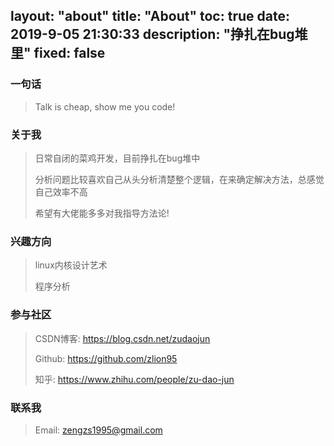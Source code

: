layout: "about"
title: "About"
toc: true
date: 2019-9-05 21:30:33
description: "挣扎在bug堆里" 
fixed: false
---

### 一句话

>Talk is cheap, show me you code!

### 关于我

>日常自闭的菜鸡开发，目前挣扎在bug堆中
>
>分析问题比较喜欢自己从头分析清楚整个逻辑，在来确定解决方法，总感觉自己效率不高
>
>希望有大佬能多多对我指导方法论!

### 兴趣方向

> linux内核设计艺术
>
> 程序分析

### 参与社区

> CSDN博客: https://blog.csdn.net/zudaojun
>
> Github:   https://github.com/zlion95
>
> 知乎:     https://www.zhihu.com/people/zu-dao-jun

### 联系我

>Email: zengzs1995@gmail.com
